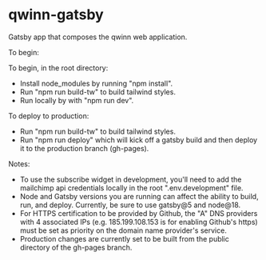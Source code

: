 # qwinn-gatsby

Gatsby app that composes the qwinn web application.

To begin:

To begin, in the root directory:

- Install node_modules by running "npm install".
- Run "npm run build-tw" to build tailwind styles.
- Run locally by with "npm run dev".

To deploy to production:

- Run "npm run build-tw" to build tailwind styles.
- Run "npm run deploy" which will kick off a gatsby build and then deploy it to the production branch (gh-pages).

Notes:

- To use the subscribe widget in development, you'll need to add the mailchimp api credentials locally in the root ".env.development" file.
- Node and Gatsby versions you are running can affect the ability to build, run, and deploy. Currently, be sure to use gatsby@5 and node@18.
- For HTTPS certification to be provided by Github, the "A" DNS providers with 4 associated IPs (e.g. 185.199.108.153 is for enabling Github's https) must be set as priority on the domain name provider's service.
- Production changes are currently set to be built from the public directory of the gh-pages branch.
